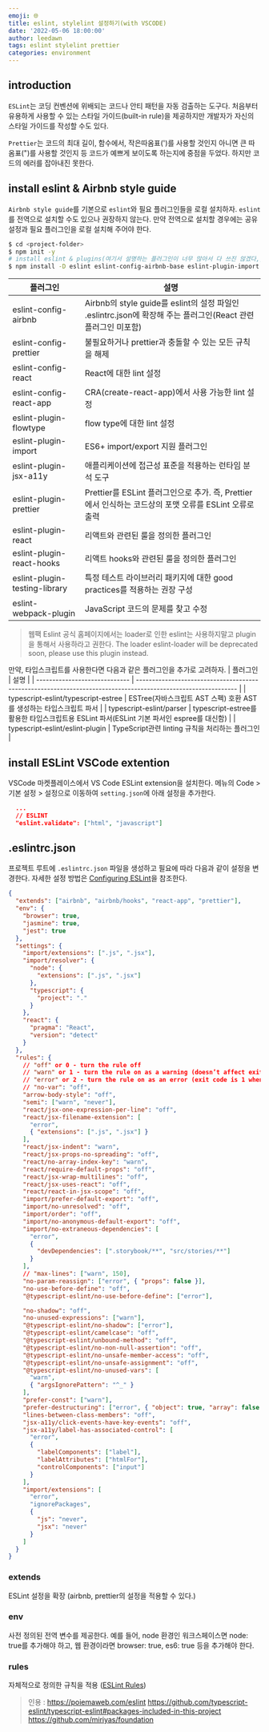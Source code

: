 ```yaml
---
emoji: 🌐
title: eslint, stylelint 설정하기(with VSCODE)
date: '2022-05-06 18:00:00'
author: leedawn
tags: eslint stylelint prettier
categories: environment
---
```


## introduction

``ESLint``는 코딩 컨벤션에 위배되는 코드나 안티 패턴을 자동 검출하는 도구다. 처음부터 유용하게 사용할 수 있는 스타일 가이드(built-in rule)을 제공하지만 개발자가 자신의 스타일 가이드를 작성할 수도 있다.

``Prettier``는 코드의 최대 길이, 함수에서, 작은따옴표(')를 사용할 것인지 아니면 큰 따옴표(")를 사용할 것인지 등 코드가 예쁘게 보이도록 하는지에 중점을 두었다. 하지만 코드의 에러를 잡아내진 못한다.

## install eslint & Airbnb style guide

``Airbnb style guide``를 기본으로 ``eslint``와 필요 플러그인들을 로컬 설치하자. ``eslint``를 전역으로 설치할 수도 있으나 권장하지 않는다. 만약 전역으로 설치할 경우에는 공유 설정과 필요 플러그인을 로컬 설치해 주어야 한다.

```bash
$ cd <project-folder>
$ npm init -y
# install eslint & plugins(여기서 설명하는 플러그인이 너무 많아서 다 쓰진 않겠다,,)
$ npm install -D eslint eslint-config-airbnb-base eslint-plugin-import eslint-plugin-html
```

| 플러그인                      | 설명                                                                                                          |
| ----------------------------- | ------------------------------------------------------------------------------------------------------------- |
| eslint-config-airbnb          | Airbnb의 style guide를 eslint의 설정 파일인 .eslintrc.json에 확장해 주는 플러그인(React 관련 플러그인 미포함) |
| eslint-config-prettier        | 불필요하거나 prettier과 충돌할 수 있는 모든 규칙을 해제                                                       |
| eslint-config-react           | React에 대한 lint 설정                                                                                        |
| eslint-config-react-app       | CRA(create-react-app)에서 사용 가능한 lint 설정                                                               |
| eslint-plugin-flowtype        | flow type에 대한 lint 설정                                                                                    |
| eslint-plugin-import          | ES6+ import/export 지원 플러그인                                                                              |
| eslint-plugin-jsx-a11y        | 애플리케이션에 접근성 표준을 적용하는 런타임 분석 도구                                                        |
| eslint-plugin-prettier        | Prettier를 ESLint 플러그인으로 추가. 즉, Prettier에서 인식하는 코드상의 포맷 오류를 ESLint 오류로 출력        |
| eslint-plugin-react           | 리액트와 관련된 룰을 정의한 플러그인                                                                          |
| eslint-plugin-react-hooks     | 리액트 hooks와 관련된 룰을 정의한 플러그인                                                                    |
| eslint-plugin-testing-library | 특정 테스트 라이브러리 패키지에 대한 good practices를 적용하는 권장 구성                                      |
| eslint-webpack-plugin         | JavaScript 코드의 문제를 찾고 수정                                                                            |

> 웹팩 Eslint 공식 홈페이지에서는 loader로 인한 eslint는 사용하지말고 plugin을 통해서 사용하라고 권한다.
> The loader eslint-loader will be deprecated soon, please use this plugin instead.

만약, 타입스크립트를 사용한다면 다음과 같은 플러그인을 추가로 고려하자.
| 플러그인 | 설명 |
| ----------------------------- | ------------------------------------------------------------------------------------------------------------- |
| typescript-eslint/typescript-estree | ESTree(자바스크립트 AST 스펙) 호환 AST를 생성하는 타입스크립트 파서 |
| typescript-eslint/parser | typescript-estree를 활용한 타입스크립트용 ESLint 파서(ESLint 기본 파서인 espree를 대신함) |
| typescript-eslint/eslint-plugin | TypeScript관련 linting 규칙을 처리하는 플러그인 |

## install ESLint VSCode extention

VSCode 마켓플레이스에서 VS Code ESLint extension을 설치한다.
메뉴의 Code > 기본 설정 > 설정으로 이동하여 ``setting.json``에 아래 설정을 추가한다.

```json
  ...
  // ESLINT
  "eslint.validate": ["html", "javascript"]
```

## .eslintrc.json

프로젝트 루트에 ``.eslintrc.json`` 파일을 생성하고 필요에 따라 다음과 같이 설정을 변경한다. 자세한 설정 방법은 [Configuring ESLint](https://eslint.org/docs/user-guide/configuring/)을 참조한다.

```json
{
  "extends": ["airbnb", "airbnb/hooks", "react-app", "prettier"],
  "env": {
    "browser": true,
    "jasmine": true,
    "jest": true
  },
  "settings": {
    "import/extensions": [".js", ".jsx"],
    "import/resolver": {
      "node": {
        "extensions": [".js", ".jsx"]
      },
      "typescript": {
        "project": "."
      }
    },
    "react": {
      "pragma": "React",
      "version": "detect"
    }
  },
  "rules": {
    // "off" or 0 - turn the rule off
    // "warn" or 1 - turn the rule on as a warning (doesn’t affect exit code)
    // "error" or 2 - turn the rule on as an error (exit code is 1 when triggered)
    // "no-var": "off",
    "arrow-body-style": "off",
    "semi": ["warn", "never"],
    "react/jsx-one-expression-per-line": "off",
    "react/jsx-filename-extension": [
      "error",
      { "extensions": [".js", ".jsx"] }
    ],
    "react/jsx-indent": "warn",
    "react/jsx-props-no-spreading": "off",
    "react/no-array-index-key": "warn",
    "react/require-default-props": "off",
    "react/jsx-wrap-multilines": "off",
    "react/jsx-uses-react": "off",
    "react/react-in-jsx-scope": "off",
    "import/prefer-default-export": "off",
    "import/no-unresolved": "off",
    "import/order": "off",
    "import/no-anonymous-default-export": "off",
    "import/no-extraneous-dependencies": [
      "error",
      {
        "devDependencies": [".storybook/**", "src/stories/**"]
      }
    ],
    // "max-lines": ["warn", 150],
    "no-param-reassign": ["error", { "props": false }],
    "no-use-before-define": "off",
    "@typescript-eslint/no-use-before-define": ["error"],

    "no-shadow": "off",
    "no-unused-expressions": ["warn"],
    "@typescript-eslint/no-shadow": ["error"],
    "@typescript-eslint/camelcase": "off",
    "@typescript-eslint/unbound-method": "off",
    "@typescript-eslint/no-non-null-assertion": "off",
    "@typescript-eslint/no-unsafe-member-access": "off",
    "@typescript-eslint/no-unsafe-assignment": "off",
    "@typescript-eslint/no-unused-vars": [
      "warn",
      { "argsIgnorePattern": "^_" }
    ],
    "prefer-const": ["warn"],
    "prefer-destructuring": ["error", { "object": true, "array": false }],
    "lines-between-class-members": "off",
    "jsx-a11y/click-events-have-key-events": "off",
    "jsx-a11y/label-has-associated-control": [
      "error",
      {
        "labelComponents": ["label"],
        "labelAttributes": ["htmlFor"],
        "controlComponents": ["input"]
      }
    ],
    "import/extensions": [
      "error",
      "ignorePackages",
      {
        "js": "never",
        "jsx": "never"
      }
    ]
  }
}
```

### extends

ESLint 설정을 확장 (airbnb, prettier의 설정을 적용할 수 있다.)

### env

사전 정의된 전역 변수를 제공한다. 예를 들어, node 환경인 워크스페이스면 node: true를 추가해야 하고, 웹 환경이라면 browser: true, es6: true 등을 추가해야 한다.

### rules

자체적으로 정의한 규칙을 적용 ([ESLint Rules](https://eslint.org/docs/rules/))

> 인용 :
> https://poiemaweb.com/eslint
> https://github.com/typescript-eslint/typescript-eslint#packages-included-in-this-project
> https://github.com/miriyas/foundation

```toc

```
